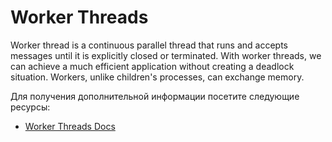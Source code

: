 # Worker Threads

Worker thread is a continuous parallel thread that runs and accepts messages until it is explicitly closed or terminated.
With worker threads, we can achieve a much efficient application without creating a deadlock situation. Workers, unlike children's processes, can exchange memory.

Для получения дополнительной информации посетите следующие ресурсы:

- [Worker Threads Docs](https://nodejs.org/api/worker_threads.html#worker-threads)
